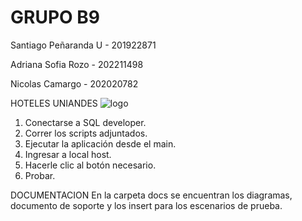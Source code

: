 # GRUPO B9



Santiago Peñaranda U - 201922871

Adriana Sofia Rozo - 202211498

Nicolas Camargo - 202020782


HOTELES UNIANDES
![logo](https://github.com/Sistrans-Seccion-02/B9/assets/111070857/c3e41e20-ff13-4df4-9dd3-91688769f161)
1. Conectarse a SQL developer.
2. Correr los scripts adjuntados.
3. Ejecutar la aplicación desde el main.
4. Ingresar a local host.
5. Hacerle clic al botón necesario.
6. Probar.


DOCUMENTACION
En la carpeta docs se encuentran los diagramas, documento de soporte y los insert para los escenarios de prueba.
